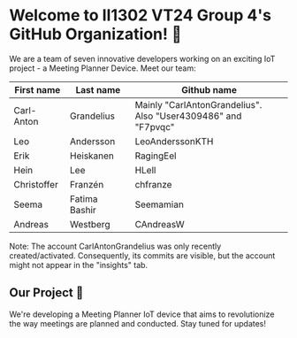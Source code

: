 # Welcome to II1302 VT24 Group 4's GitHub Organization! 🎉

We are a team of seven innovative developers working on an exciting IoT project - a Meeting Planner Device. Meet our team:

| First name   | Last name    | Github name                                          |
| ------------ | ------------ | ---------------------------------------------------- |
| Carl-Anton   | Grandelius   | Mainly "CarlAntonGrandelius".<br>Also "User4309486" and "F7pvqc" |
| Leo          | Andersson    | LeoAnderssonKTH                                      |
| Erik         | Heiskanen    | RagingEel                                            |
| Hein         | Lee          | HLell                                                |
| Christoffer  | Franzén      | chfranze                                             |
| Seema        | Fatima Bashir| Seemamian                                            |
| Andreas      | Westberg     | CAndreasW                                            |


Note: The account CarlAntonGrandelius was only recently created/activated. Consequently, its commits are visible, but the account might not appear in the "insights" tab.

## Our Project 🚀

We're developing a Meeting Planner IoT device that aims to revolutionize the way meetings are planned and conducted. Stay tuned for updates!

<!--

**Here are some ideas to get you started:**

🙋‍♀️ A short introduction - what is your organization all about?
🌈 Contribution guidelines - how can the community get involved?
👩‍💻 Useful resources - where can the community find your docs? Is there anything else the community should know?
🍿 Fun facts - what does your team eat for breakfast?
🧙 Remember, you can do mighty things with the power of [Markdown](https://docs.github.com/github/writing-on-github/getting-started-with-writing-and-formatting-on-github/basic-writing-and-formatting-syntax)
-->
